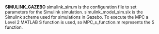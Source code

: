 **SIMULINK_GAZEBO** simulink_sim.m is the configuration file to set parameters for the Simulink simulation. simulink_model_sim.slx is the Simulink scheme used for simulations in Gazebo.
To execute the MPC a Level 2 MATLAB S function is used, so MPC_s_function.m represents the S function.
